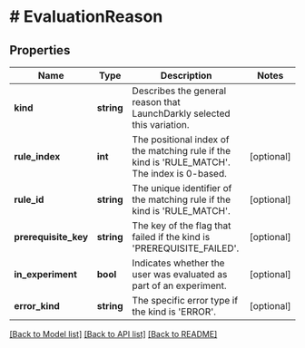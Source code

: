 # # EvaluationReason

## Properties

Name | Type | Description | Notes
------------ | ------------- | ------------- | -------------
**kind** | **string** | Describes the general reason that LaunchDarkly selected this variation. |
**rule_index** | **int** | The positional index of the matching rule if the kind is &#39;RULE_MATCH&#39;. The index is 0-based. | [optional]
**rule_id** | **string** | The unique identifier of the matching rule if the kind is &#39;RULE_MATCH&#39;. | [optional]
**prerequisite_key** | **string** | The key of the flag that failed if the kind is &#39;PREREQUISITE_FAILED&#39;. | [optional]
**in_experiment** | **bool** | Indicates whether the user was evaluated as part of an experiment. | [optional]
**error_kind** | **string** | The specific error type if the kind is &#39;ERROR&#39;. | [optional]

[[Back to Model list]](../../README.md#models) [[Back to API list]](../../README.md#endpoints) [[Back to README]](../../README.md)
